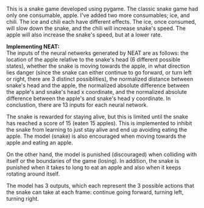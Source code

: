 This is a snake game developed using pygame. The classic snake game had only one consumable, apple. I've added two more consumables; ice, and chili.
The ice and chili each have different effects. The ice, once consumed, will slow down the snake, and the chili will increase snake's speed.
The apple will also increase the snake's speed, but at a lower rate.  

**Implementing NEAT:**  
The inputs of the neural netwerks generated by NEAT are as follows: the location of the apple relative to the snake's head (6 different possible states), whether the snake is moving towards the apple, in what direction lies danger (since the snake can either continue to go forward, or turn left or right, there are 3 distinct possiblities), the normalized distance between snake's head and the apple, the normalized absolute difference between the apple's and snake's head x coordinate, and the normalized absolute difference between the apple's and snake's head y coordinate. In conclustion, there are 13 inputs for each neural network.  

The snake is rewarded for staying alive, but this is limited until the snake has reached a score of 15 (eaten 15 apples). This is implemented to inhibit the snake from learning to just stay alive and end up avoiding eating the apple. The model (snake) is also encouraged when moving towards the apple and eating an apple.  

On the other hand, the model is punished (discouraged) when colliding with itself or the boundaries of the game (losing). In addition, the snake is punished when it takes to long to eat an apple and also when it keeps rotating around itself.  

The model has 3 outputs, which each represent the 3 possible actions that the snake can take at each frame: continue going forward, turning left, turning right.
